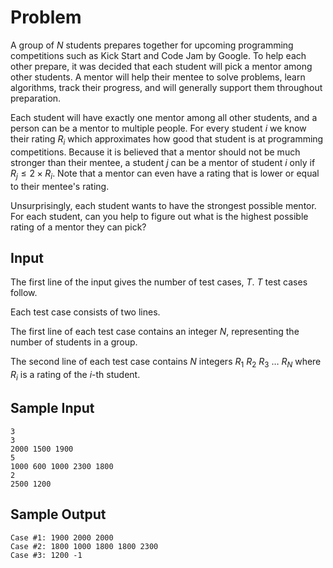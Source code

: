 # Problem

A group of $N$ students prepares together for upcoming programming competitions such as Kick Start and Code Jam by Google. To help each other prepare, it was decided that each student will pick a mentor among other students. A mentor will help their mentee to solve problems, learn algorithms, track their progress, and will generally support them throughout preparation.

Each student will have exactly one mentor among all other students, and a person can be a mentor to multiple people. For every student $i$ we know their rating $R_i$ which approximates how good that student is at programming competitions. Because it is believed that a mentor should not be much stronger than their mentee, a student $j$ can be a mentor of student $i$ only if $R_j \leq 2 \times R_i$. Note that a mentor can even have a rating that is lower or equal to their mentee's rating.

Unsurprisingly, each student wants to have the strongest possible mentor. For each student, can you help to figure out what is the highest possible rating of a mentor they can pick?

## Input

The first line of the input gives the number of test cases, $T$. $T$ test cases follow.

Each test case consists of two lines.

The first line of each test case contains an integer $N$, representing the number of students in a group.

The second line of each test case contains $N$ integers $R_1$ $R_2$ $R_3$ $\dots$ $R_N$ where $R_i$ is a rating of the $i$-th student.

## Sample Input

```text
3
3
2000 1500 1900
5
1000 600 1000 2300 1800
2
2500 1200
```

## Sample Output

```text
Case #1: 1900 2000 2000
Case #2: 1800 1000 1800 1800 2300
Case #3: 1200 -1
```
